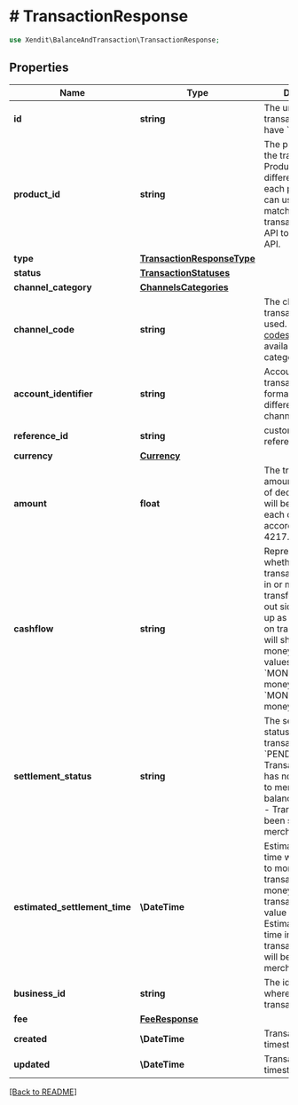 # # TransactionResponse


```php
use Xendit\BalanceAndTransaction\TransactionResponse;
```

## Properties

Name | Type | Description | Examples | Notes
------------ | ------------- | ------------- | ------------- | ------------- 
**id** | **string** | The unique id of a transaction. It will have &#x60;txn_&#x60; as prefix | txn_438e4b61-7c4c-4dbb-bbba-94a896bff333 | 
**product_id** | **string** | The product_id of the transaction. Product id will have a different prefix for each product. You can use this id to match the transaction from this API to each product API. | d290f1ee-6c54-4b01-90e6-d701748f0851 | 
**type** | [**TransactionResponseType**](TransactionResponseType.md) |  | null | 
**status** | [**TransactionStatuses**](TransactionStatuses.md) |  | null | 
**channel_category** | [**ChannelsCategories**](ChannelsCategories.md) |  | null | 
**channel_code** | **string** | The channel of the transaction that is used. See [channel codes](https://docs.xendit.co/xendisburse/channel-codes) for the list of available per channel categories. | BCA | 
**account_identifier** | **string** | Account identifier of transaction. The format will be different from each channel. | 123123123 | 
**reference_id** | **string** | customer supplied reference/external_id | My custom reference | 
**currency** | [**Currency**](Currency.md) |  | null | 
**amount** | **float** | The transaction amount. The number of decimal places will be different for each currency according to ISO 4217. | 150.21 | 
**cashflow** | **string** | Representing whether the transaction is money in or money out For transfer, the transfer out side it will shows up as money out and on transfer in side in will shows up as money-in. Available values are &#x60;MONEY_IN&#x60; for money in and &#x60;MONEY_OUT&#x60; for money out. | null | 
**settlement_status** | **string** | The settlement status of the transaction. &#x60;PENDING&#x60; - Transaction amount has not been settled to merchant&#39;s balance. &#x60;SETTLED&#x60; - Transaction has been settled to merchant&#39;s balance | null |  [optional]
**estimated_settlement_time** | **\DateTime** | Estimated settlement time will only apply to money-in transactions. For money-out transaction, the value will be &#x60;NULL&#x60;. Estimated settlement time in which transaction amount will be settled to merchant&#39;s balance. | 2016-08-29T09:12:33.001Z |  [optional]
**business_id** | **string** | The id of business where this transaction belong to | 5fc9f5b246f820517e38c84d | 
**fee** | [**FeeResponse**](FeeResponse.md) |  | null | 
**created** | **\DateTime** | Transaction created timestamp (UTC+0) | 2016-08-29T09:12:33.001Z | 
**updated** | **\DateTime** | Transaction updated timestamp (UTC+0) | 2016-08-29T09:12:33.001Z | 

[[Back to README]](../../README.md)
